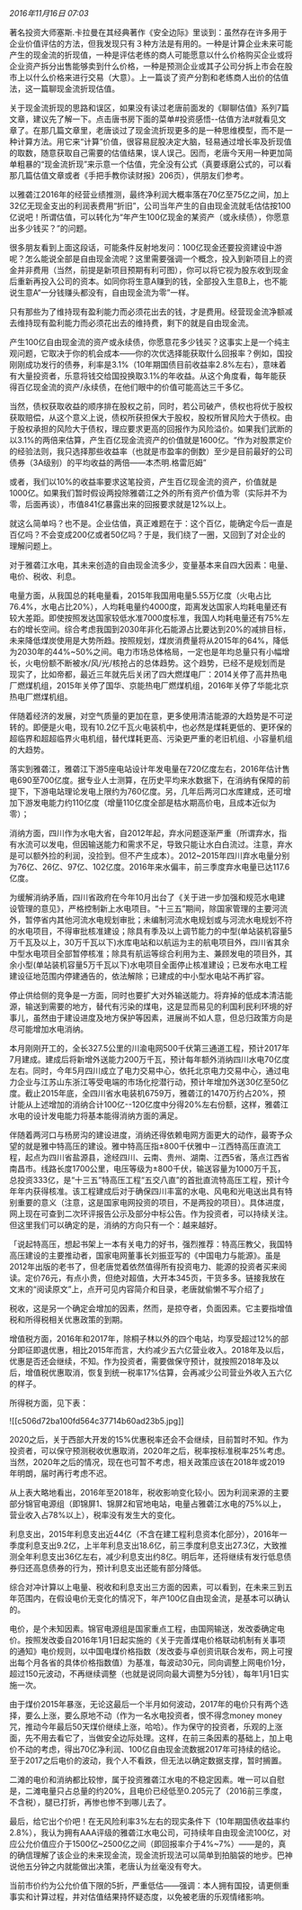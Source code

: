_2016年11月16日 07:03_

著名投资大师塞斯.卡拉曼在其经典著作《安全边际》里谈到：虽然存在许多用于企业价值评估的方法，但我发现只有３种方法是有用的。一种是计算企业未来可能产生的现金流的折现值，一种是评估老练的商人可能愿意以什么价格购买企业或将企业资产拆分出售能够卖到什么价格，一种是预测企业或其子公司分拆上市会在股市上以什么价格来进行交易（大意）。上一篇谈了资产分割和老练商人出价的估值法，这一篇聊现金流折现估值。

关于现金流折现的思路和误区，如果没有读过老唐前面发的《聊聊估值》系列7篇文章，建议先了解一下。点击唐书房下面的菜单#投资感悟--估值方法#就看见文章了。在那几篇文章里，老唐谈过了现金流折现更多的是一种思维模型，而不是一种计算方法。用它来“计算”价值，很容易屁股决定大脑，轻易通过增长率及折现值的取数，随意获取自己需要的估值结果，误人误己。因而，老唐今天用一种更加简单粗暴的“现金流折现”来示意一个估值，完全没有公式（真要琢磨公式的，可以看那几篇估值文章或者《手把手教你读财报》206页），供朋友们参考。

以雅砻江2016年的经营业绩推测，最终净利润大概率落在70亿至75亿之间，加上32亿无现金支出的利润表费用“折旧”，公司当年产生的自由现金流就毛估估按100亿说吧！所谓估值，可以转化为“年产生100亿现金的某资产（或永续债），你愿意出多少钱买？”的问题。

很多朋友看到上面这段话，可能条件反射地发问：100亿现金还要投资建设中游呢？怎么能说全部是自由现金流呢？这里需要强调一个概念，投入到新项目上的资金并非费用（当然，前提是新项目预期有利可图），你可以将它视为股东收到现金后重新再投入公司的资本。如同你将生意A赚到的钱，全部投入生意B上，也不能说生意A“一分钱赚头都没有，自由现金流为零”一样。

只有那些为了维持现有盈利能力而必须花出去的钱，才是费用。经营现金流净额减去维持现有盈利能力而必须花出去的维持费，剩下的就是自由现金流。

产生100亿自由现金流的资产或永续债，你愿意花多少钱买？这事实上是一个纯主观问题，它取决于你的机会成本——你的次优选择能获取什么回报率？例如，国投刚刚成功发行的债券，利率是3.1%（10年期国债目前收益率2.8%左右），意味着有大量投资者，乐意将钱交给国投换取3.1%的年收益。从这个角度看，每年能获得百亿现金流的资产/永续债，在他们眼中的价值可能高达三千多亿。

当然，债权获取收益的顺序排在股权之前，同时，若公司破产，债权也将优于股权获取赔偿，从这个意义上说，债权所获担保大于股权，股权所冒风险大于债权。由于股权承担的风险大于债权，理应要求更高的回报作为风险溢价。如果我们武断的以3.1%的两倍来估算，产生百亿现金流资产的价值就是1600亿。“作为对股票定价的经验法则，我只选择那些收益率（也就是市盈率的倒数）至少是目前最好的公司债券（3A级别）的平均收益的两倍——本杰明.格雷厄姆”

或者，我们以10%的收益率要求这笔投资，产生百亿现金流的资产，价值就是1000亿。如果我们暂时假设两投除雅砻江之外的所有资产价值为零（实际并不为零，后面再谈），市值841亿暴露出来的回报要求就是12%以上。

就这么简单吗？也不是。企业估值，真正难题在于：这个百亿，能确定今后一直是百亿吗？不会变成200亿或者50亿吗？于是，我们绕了一圈，又回到了对企业的理解问题上。

对于雅砻江水电，其未来创造的自由现金流多少，变量基本来自四大因素：电量、电价、税收、利息。

电量方面，从我国总的耗电量看，2015年我国用电量5.55万亿度（火电占比76.4%，水电占比20%），人均耗电量约4000度，距离发达国家人均耗电量还有较大差距。即使按照发达国家较低水准7000度标准，我国人均耗电量还有75%左右的增长空间。综合考虑我国到2030年非化石能源占比要达到20%的减排目标，未来降低煤炭使用是大势所趋。按照规划，煤炭消费量将从2015年的64%，降低为2030年的44%~50%之间。电力市场总体格局，一定也是年均总量只有小幅增长，火电份额不断被水/风/光/核抢占的总体趋势。这个趋势，已经不是规划而是现实了，比如帝都，最近三年就先后关闭了四大燃煤电厂：2014关停了高井热电厂燃煤机组，2015年关停了国华、京能热电厂燃煤机组，2016年关停了华能北京热电厂燃煤机组。

伴随着经济的发展，对空气质量的更加在意，更多使用清洁能源的大趋势是不可逆转的。即便是火电，现有10.2亿千瓦火电装机中，也必然是煤耗更低的、更环保的超临界和超超临界火电机组，替代煤耗更高、污染更严重的老旧机组、小容量机组的大趋势。

落实到雅砻江，雅砻江下游5座电站设计年发电量在720亿度左右，2016年估计售电690至700亿度。据专业人士测算，在历史平均来水数据下，在消纳有保障的前提下，下游电站理论发电上限约为760亿度。另，几年后两河口水库建成，还可增加下游发电能力约110亿度（增量110亿度全部是枯水期高价电，且成本近似为零）；

消纳方面，四川作为水电大省，自2012年起，弃水问题逐渐严重（所谓弃水，指有水流可以发电，但因输送能力和需求不足，导致只能让水白白流过。注意，弃水是可以额外捡的利润，没捡到。但不产生成本）。2012~2015年四川弃水电量分别为76亿、26亿、97亿、102亿度。2016年来水偏丰，前三季度弃水电量已达117.6亿度。

为缓解消纳矛盾，四川省政府在今年10月出台了《关于进一步加强和规范水电建设管理的意见》，严格控制新上水电项目。“十三五”期间，除国家管理的主要河流外，暂停省内其他河流水电规划审批；未编制河流水电规划或与河流水电规划不符的水电项目，不得审批核准建设；除具有季及以上调节能力的中型(单站装机容量5万千瓦及以上，30万千瓦以下)水库电站和以航运为主的航电项目外，四川省其余中型水电项目全部暂停核准；除具有航运等综合利用为主、兼顾发电的项目外，其余小型(单站装机容量5万千瓦以下)水电项目全面停止核准建设；已发布水电工程建设征地范围内停建通告的，依法解除；已建成的中小型水电站不再扩容。

停止供给侧的竞争是一方面，同时也要扩大对外输送能力。将弃掉的低成本清洁能源，输送到需要的地方，替代有污染的煤电，这是显而易见的利国利民利环境的好事儿，虽然由于建设进度及地方保护等因素，进展尚不如人意，但总归政策方向是尽可能增加水电消纳。

本月刚刚开工的，全长327.5公里的川渝电网500千伏第三通道工程，预计2017年7月建成。建成后将新增外送能力200万千瓦，预计每年额外消纳四川水电70亿度左右。同时，今年5月四川成立了电力交易中心，依托北京电力交易中心，通过电力企业与江苏山东浙江等受电端的市场化挖潜行动，预计年增加外送30亿至50亿度。截止2015年底，全四川省水电装机6759万，雅砻江的1470万约占20%，预计能从上述增加的消纳合计100亿--120亿度中分得20%左右份额，这样，雅砻江水电的设计发电能力将基本能得消纳方面的满足。

伴随着两河口与杨房沟的建设进度，消纳还得依赖电网方面更大的动作，最寄予众望的就是雅中特高压的建设。雅中特高压指±800千伏雅中－江西特高压直流工程，起点为四川省盐源县，途经四川、云南、贵州、湖南、江西5省，落点江西省南昌市。线路长度1700公里，电压等级为±800千伏，输送容量为1000万千瓦，总投资333亿，是“十三五”特高压工程“五交八直”的首批直流特高压工程，预计今年年内获得核准。该工程建成后对于确保四川丰富的水电、风电和光电送出具有特别重要的意义（注意，这是国家电网投资的项目，不是两投的项目）。具体进度，网上现在可查到二次环评报告公示及部分中标公告。作为投资者，可以持续关注。但这里我们可以确定的是，消纳的方向只有一个：越来越好。

「说起特高压，想起书架上一本有关电力的好书，强烈推荐：特高压教父，我国特高压建设的主要推动者，国家电网董事长刘振亚写的《中国电力与能源》。虽是2012年出版的老书了，但老唐觉着依然值得所有投资电力、能源的投资者买来阅读。定价76元，有点小贵，但绝对超值，大开本345页，干货多多。链接我放在文末的“阅读原文”上，点开可见内容简介和目录，老唐就偷懒不写介绍了」  

税收，这是另一个确定会增加的因素，然而，是掠夺者，负面因素。它主要指增值税和所得税相关优惠政策的到期。

增值税方面，2016年和2017年，除桐子林以外的四个电站，均享受超过12%的部分即征即退优惠，相比2015年而言，大约减少五六亿营业收入。2018年及以后，优惠是否还会继续，不知。作为投资者，需要做保守预计，就按照2018年及以后，增值税优惠取消，恢复到统一税率17%估算，会再减少公司营业外收入五六亿的样子。

所得税方面，见下表：

![[c506d72ba100fd564c37714b60ad23b5.jpg]]

2020之后，关于西部大开发的15%优惠税率还会不会继续，目前暂时不知。作为投资者，可以保守预测税收优惠取消，2020年之后，税率按标准税率25%考虑。当然，2020年之后的情况，现在也可暂不考虑，相关政策应该在2018年或2019年明朗，届时再行考虑不迟。

从上表大略地看出，2016年至2018年，税收影响变化较小。因为利润来源的主要部分锦官电源组（即锦屏1、锦屏2和官地电站，电量占雅砻江水电的75%以上，营业收入占78%以上），税率没有发生大的变化。

利息支出，2015年利息支出近44亿（不含在建工程利息资本化部分），2016年一季度利息支出9.2亿，上半年利息支出18.6亿，前三季度利息支出27.3亿，大致推测全年利息支出36亿左右，减少利息支出约8亿。明后年，还将继续有发行低息债券归还高息债券的行为，预计利息支出还能有部分降低。

综合对冲计算以上电量、税收和利息支出三方面的因素，可以看到，在未来三到五年范围内，在假设电价无变化的情况下，年产100亿自由现金流，是基本可以确认的。

电价，是个未知因素。锦官电源组是国家重点工程，由国网输送，发改委确定电价。按照发改委自2016年1月1日起实施的《关于完善煤电价格联动机制有关事项的通知》电价规则，以中国电煤价格指数（发改委与卓创资讯联合发布，网上可搜出每个月各省的具体价格指数值）为基准，每波动30元，同向调整上网电价1分，超过150元波动，不再继续调整（也就是说同向最大调整为5分钱），每年1月1日实施一次。

由于煤价2015年暴涨，无论这最后一个半月如何波动，2017年的电价只有两个选择，要么上涨，要么原地不动（作为一名水电投资者，恨不得念money money咒，推动今年最后50天煤价继续上涨，哈哈）。作为保守的投资者，乐观的上涨面，先不用去看它了，当做安全边际处理。这样，在前三条因素的基础上，加上电价不动的考虑，得出70亿净利润、100亿自由现金流数据2017年可持续的结论。至于2017之后电价的波动，我个人不看跌，但无法以确定数据支撑，暂时搁置。

二滩的电价和消纳都比较惨，属于投资雅砻江水电的不稳定因素。唯一可以自慰是，二滩电量只占总量的约20%，且电价已经低至0.205元了（2016前三季度，不含税），腿已打折，再惨也惨不到哪儿去了。

最后，给它出个价吧！在无风险利率3%左右的现实条件下（10年期国债收益率约2.8%），我认为拥有AAA评级的雅砻江水电公司，可持续年自由现金流100亿，对应公允价值应介于1500亿~2500亿之间（即回报率介于4%~7%）——是的，真的确信理解了该企业的未来现金流，现金流折现法可以简单到拍脑袋的地步。巴神说他五分钟之内就能做出决策，老唐认为丝毫没有夸大。

当前市价约为公允价值下限的5折，严重低估——强调：本人拥有国投，请更侧重事实和计算过程，并对估值结果持怀疑态度，以免被老唐的乐观情绪影响。